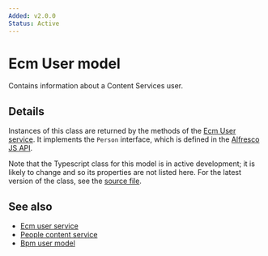 ```yaml
---
Added: v2.0.0
Status: Active
---
```


# Ecm User model

Contains information about a Content Services user.

## Details

Instances of this class are returned by the methods of the
[Ecm User service](ecm-user.service.md). It implements the `Person`
interface, which is defined in the
[Alfresco JS API](https://github.com/Alfresco/alfresco-js-api/blob/master/src/alfresco-core-rest-api/docs/Person.md).

Note that the Typescript class for this model is in active development;
it is likely to change and so its properties are not listed here. For the
latest version of the class, see the
[source file](https://github.com/Alfresco/alfresco-ng2-components/blob/development/lib/core/userinfo/models/ecm-user.model.ts).

## See also

-   [Ecm user service](ecm-user.service.md)
-   [People content service](people-content.service.md)
-   [Bpm user model](bpm-user.model.md)
